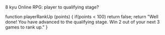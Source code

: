 8 kyu
Online RPG: player to qualifying stage?

function playerRankUp (points) {
if(points < 100) return false;
  return "Well done! You have advanced to the qualifying stage. Win 2 out of your next 3 games to rank up."
}
